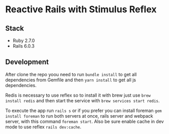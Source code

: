 # Reactive Rails with Stimulus Reflex

## Stack

- Ruby 2.7.0
- Rails 6.0.3

## Development

After clone the repo yoou need to run `bundle install` to get all dependencies from Gemfile and then `yarn install` to get all js dependencies.

Redis is necessary to use reflex so to install it with brew just use `brew install redis` and then start the service with `brew services start redis`.

To execute the app run `rails s` or if you prefer you can install foreman `gem install foreman` to run both servers at once, rails server and webpack server, with this command `foreman start`. Also be sure enable cache in dev mode to use reflex `rails dev:cache`.
